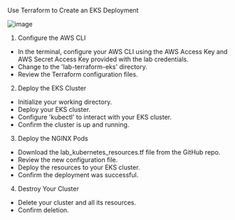 Use Terraform to Create an EKS Deployment

![image](https://user-images.githubusercontent.com/93227818/204362085-28d49144-bd1d-47be-b951-595abcf41ecf.png)

1. Configure the AWS CLI

- In the terminal, configure your AWS CLI using the AWS Access Key and AWS Secret Access Key provided with the lab credentials.
- Change to the 'lab-terraform-eks' directory.
- Review the Terraform configuration files.

2. Deploy the EKS Cluster

- Initialize your working directory.
- Deploy your EKS cluster.
- Configure 'kubectl' to interact with your EKS cluster.
- Confirm the cluster is up and running.

3. Deploy the NGINX Pods

- Download the lab_kubernetes_resources.tf file from the GitHub repo.
- Review the new configuration file.
- Deploy the resources to your EKS cluster.
- Confirm the deployment was successful.

4. Destroy Your Cluster
- Delete your cluster and all its resources.
- Confirm deletion.
